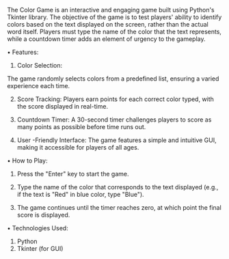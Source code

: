 The Color Game is an interactive and engaging game built using Python's Tkinter library. The objective of the game is to test players' ability to identify colors based on the text displayed on the screen, rather than the actual word itself. Players must type the name of the color that the text represents, while a countdown timer adds an element of urgency to the gameplay.

• Features:

1. Color Selection: 

The game randomly selects colors from a predefined list, ensuring a varied experience each time.

2. Score Tracking: Players earn points for each correct color typed, with the score displayed in real-time.

3. Countdown Timer: A 30-second timer challenges players to score as many points as possible before time runs out.

4. User -Friendly Interface: The game features a simple and intuitive GUI, making it accessible for players of all ages.

• How to Play:

1. Press the "Enter" key to start the game.

2. Type the name of the color that corresponds to the text displayed (e.g., if the text is "Red" in blue color, type "Blue").

3. The game continues until the timer reaches zero, at which point the final score is displayed.

• Technologies Used:

1. Python
2. Tkinter (for GUI)
